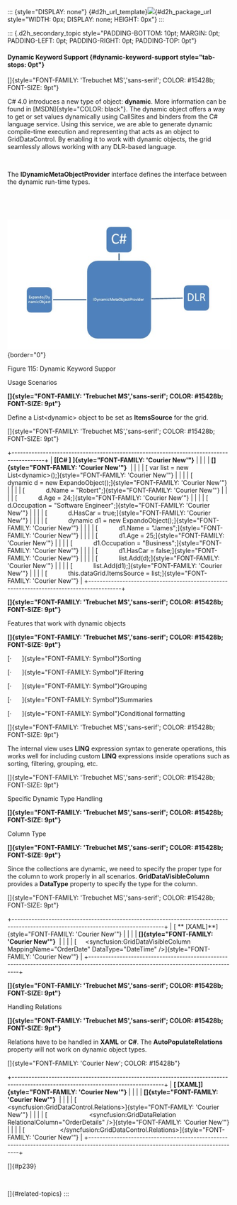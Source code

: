 ::: {style="DISPLAY: none"}
[](ms-xhelp:///?Id=d2h_url_template){#d2h_url_template}![](!package_url!){#d2h_package_url style="WIDTH: 0px; DISPLAY: none; HEIGHT: 0px"}
:::

::: {.d2h_secondary_topic style="PADDING-BOTTOM: 10pt; MARGIN: 0pt; PADDING-LEFT: 0pt; PADDING-RIGHT: 0pt; PADDING-TOP: 0pt"}
#### Dynamic Keyword Support {#dynamic-keyword-support style="tab-stops: 0pt"}

[]{style="FONT-FAMILY: 'Trebuchet MS','sans-serif'; COLOR: #15428b; FONT-SIZE: 9pt"} 

C# 4.0 introduces a new type of object: **dynamic**. More information can be found in [MSDN]{style="COLOR: black"}. The dynamic object offers a way to get or set values dynamically using CallSites and binders from the C# language service. Using this service, we are able to generate dynamic compile-time execution and representing that acts as an object to GridDataControl. By enabling it to work with dynamic objects, the grid seamlessly allows working with any DLR-based language.

 

The **IDynamicMetaObjectProvider** interface defines the interface between the dynamic run-time types.

 

 

![](ImagesExt/image61_187.jpg){border="0"}

Figure 115: Dynamic Keyword Suppor

Usage Scenarios

**[]{style="FONT-FAMILY: 'Trebuchet MS','sans-serif'; COLOR: #15428b; FONT-SIZE: 9pt"}** 

Define a List\<dynamic\> object to be set as **ItemsSource** for the grid.

[]{style="FONT-FAMILY: 'Trebuchet MS','sans-serif'; COLOR: #15428b; FONT-SIZE: 9pt"} 

+-----------------------------------------------------------------------------------------+
| **[\[C# \] ]{style="FONT-FAMILY: 'Courier New'"}**                                      |
|                                                                                         |
| **[]{style="FONT-FAMILY: 'Courier New'"}**                                              |
|                                                                                         |
| [ var list = new List\<dynamic\>();]{style="FONT-FAMILY: 'Courier New'"}                |
|                                                                                         |
| [            dynamic d = new ExpandoObject();]{style="FONT-FAMILY: 'Courier New'"}      |
|                                                                                         |
| [            d.Name = \"Robert\";]{style="FONT-FAMILY: 'Courier New'"}                  |
|                                                                                         |
| [            d.Age = 24;]{style="FONT-FAMILY: 'Courier New'"}                           |
|                                                                                         |
| [            d.Occupation = \"Software Engineer\";]{style="FONT-FAMILY: 'Courier New'"} |
|                                                                                         |
| [            d.HasCar = true;]{style="FONT-FAMILY: 'Courier New'"}                      |
|                                                                                         |
| [            dynamic d1 = new ExpandoObject();]{style="FONT-FAMILY: 'Courier New'"}     |
|                                                                                         |
| [            d1.Name = \"James\";]{style="FONT-FAMILY: 'Courier New'"}                  |
|                                                                                         |
| [            d1.Age = 25;]{style="FONT-FAMILY: 'Courier New'"}                          |
|                                                                                         |
| [            d1.Occupation = \"Business\";]{style="FONT-FAMILY: 'Courier New'"}         |
|                                                                                         |
| [            d1.HasCar = false;]{style="FONT-FAMILY: 'Courier New'"}                    |
|                                                                                         |
| [            list.Add(d);]{style="FONT-FAMILY: 'Courier New'"}                          |
|                                                                                         |
| [            list.Add(d1);]{style="FONT-FAMILY: 'Courier New'"}                         |
|                                                                                         |
| [            this.dataGrid.ItemsSource = list;]{style="FONT-FAMILY: 'Courier New'"}     |
+-----------------------------------------------------------------------------------------+

**[]{style="FONT-FAMILY: 'Trebuchet MS','sans-serif'; COLOR: #15428b; FONT-SIZE: 9pt"}** 

Features that work with dynamic objects

**[]{style="FONT-FAMILY: 'Trebuchet MS','sans-serif'; COLOR: #15428b; FONT-SIZE: 9pt"}** 

[·      ]{style="FONT-FAMILY: Symbol"}Sorting

[·      ]{style="FONT-FAMILY: Symbol"}Filtering

[·      ]{style="FONT-FAMILY: Symbol"}Grouping

[·      ]{style="FONT-FAMILY: Symbol"}Summaries

[·      ]{style="FONT-FAMILY: Symbol"}Conditional formatting

[]{style="FONT-FAMILY: 'Trebuchet MS','sans-serif'; COLOR: #15428b; FONT-SIZE: 9pt"} 

The internal view uses **LINQ** expression syntax to generate operations, this works well for including custom **LINQ** expressions inside operations such as sorting, filtering, grouping, etc.

[]{style="FONT-FAMILY: 'Trebuchet MS','sans-serif'; COLOR: #15428b; FONT-SIZE: 9pt"} 

Specific Dynamic Type Handling

**[]{style="FONT-FAMILY: 'Trebuchet MS','sans-serif'; COLOR: #15428b; FONT-SIZE: 9pt"}** 

Column Type

**[]{style="FONT-FAMILY: 'Trebuchet MS','sans-serif'; COLOR: #15428b; FONT-SIZE: 9pt"}** 

Since the collections are dynamic, we need to specify the proper type for the column to work properly in all scenarios. **GridDataVisibleColumn** provides a **DataType** property to specify the type for the column.

[]{style="FONT-FAMILY: 'Trebuchet MS','sans-serif'; COLOR: #15428b; FONT-SIZE: 9pt"} 

+-----------------------------------------------------------------------------------------------------------------------------------+
| [ ** \[XAML\]**]{style="FONT-FAMILY: 'Courier New'"}                                                                              |
|                                                                                                                                   |
| **[]{style="FONT-FAMILY: 'Courier New'"}**                                                                                        |
|                                                                                                                                   |
| [     \<syncfusion:GridDataVisibleColumn MappingName=\"OrderDate\" DataType=\"DateTime\" /\>]{style="FONT-FAMILY: 'Courier New'"} |
+-----------------------------------------------------------------------------------------------------------------------------------+

**[]{style="FONT-FAMILY: 'Trebuchet MS','sans-serif'; COLOR: #15428b; FONT-SIZE: 9pt"}** 

Handling Relations

**[]{style="FONT-FAMILY: 'Trebuchet MS','sans-serif'; COLOR: #15428b; FONT-SIZE: 9pt"}** 

Relations have to be handled in **XAML** or **C#**. The **AutoPopulateRelations** property will not work on dynamic object types.

[]{style="FONT-FAMILY: 'Courier New'; COLOR: #15428b"} 

+-----------------------------------------------------------------------------------------------------------------------------------+
| **[ \[XAML\]]{style="FONT-FAMILY: 'Courier New'"}**                                                                               |
|                                                                                                                                   |
| **[]{style="FONT-FAMILY: 'Courier New'"}**                                                                                        |
|                                                                                                                                   |
| [                     \<syncfusion:GridDataControl.Relations\>]{style="FONT-FAMILY: 'Courier New'"}                               |
|                                                                                                                                   |
| [                        \<syncfusion:GridDataRelation RelationalColumn=\"OrderDetails\" /\>]{style="FONT-FAMILY: 'Courier New'"} |
|                                                                                                                                   |
| [                    \</syncfusion:GridDataControl.Relations\>]{style="FONT-FAMILY: 'Courier New'"}                               |
+-----------------------------------------------------------------------------------------------------------------------------------+

[]{#p239} 

 

[]{#related-topics}
:::
